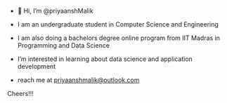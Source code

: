 - 👋 Hi, I’m @priyaanshMalik
- I am an undergraduate student in Computer Science and Engineering
- I am also doing a bachelors degree online program from IIT Madras in Programming and Data Science
- I’m interested in learning about data science and application development


- reach me at priyaanshmalik@outlook.com

Cheers!!!





<!---
priyaanshMalik/priyaanshMalik is a ✨ special ✨ repository because its `README.md` (this file) appears on your GitHub profile.
You can click the Preview link to take a look at your changes.
--->

